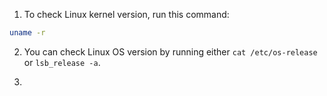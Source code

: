 1. To check Linux kernel version, run this command:
```bash
uname -r
```

2. You can check Linux OS version by running either `cat /etc/os-release` or
   `lsb_release -a`.

3. 